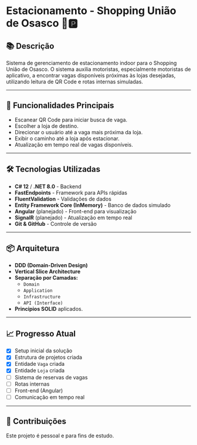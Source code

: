 # Estacionamento - Shopping União de Osasco 🚗🅿️

## 📚 Descrição

Sistema de gerenciamento de estacionamento indoor para o Shopping União de Osasco.
O sistema auxilia motoristas, especialmente motoristas de aplicativo, a encontrar vagas disponíveis próximas às lojas desejadas, utilizando leitura de QR Code e rotas internas simuladas.

---

## 🚀 Funcionalidades Principais

- Escanear QR Code para iniciar busca de vaga.
- Escolher a loja de destino.
- Direcionar o usuário até a vaga mais próxima da loja.
- Exibir o caminho até a loja após estacionar.
- Atualização em tempo real de vagas disponíveis.

---

## 🛠️ Tecnologias Utilizadas

- **C# 12** / **.NET 8.0** - Backend
- **FastEndpoints** - Framework para APIs rápidas
- **FluentValidation** - Validações de dados
- **Entity Framework Core (InMemory)** - Banco de dados simulado
- **Angular** (planejado) - Front-end para visualização
- **SignalR** (planejado) - Atualização em tempo real
- **Git & GitHub** - Controle de versão

---

## 📦 Arquitetura

- **DDD (Domain-Driven Design)**
- **Vertical Slice Architecture**
- **Separação por Camadas:**
  - `Domain`
  - `Application`
  - `Infrastructure`
  - `API (Interface)`
- **Principios SOLID** aplicados.

---

## 📈 Progresso Atual

- [x] Setup inicial da solução
- [x] Estrutura de projetos criada
- [x] Entidade `Vaga` criada
- [x] Entidade `Loja` criada
- [ ] Sistema de reservas de vagas
- [ ] Rotas internas
- [ ] Front-end (Angular)
- [ ] Comunicação em tempo real

---

## 🤝 Contribuições

Este projeto é pessoal e para fins de estudo.


